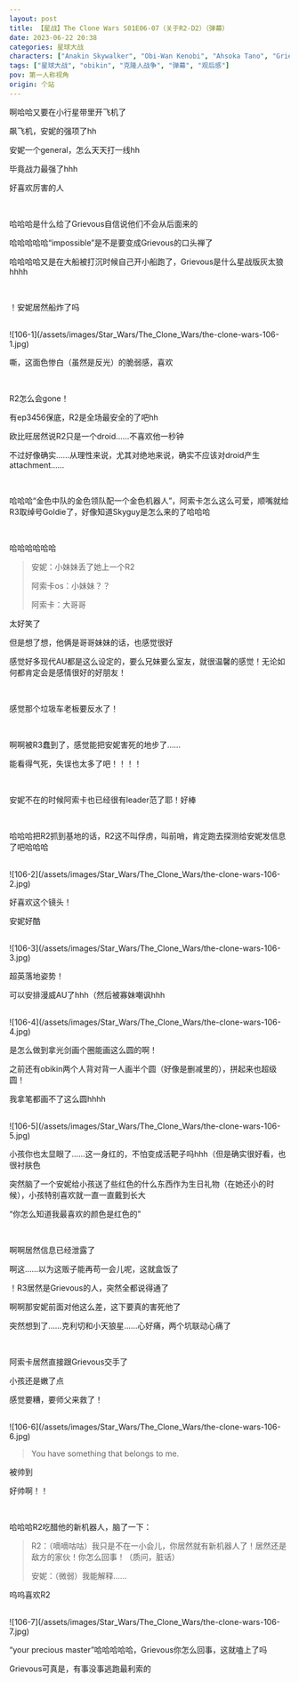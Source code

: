 ```yaml
---
layout: post
title: 【星战】The Clone Wars S01E06-07（关于R2-D2）（弹幕）
date: 2023-06-22 20:38
categories: 星球大战
characters: ["Anakin Skywalker", "Obi-Wan Kenobi", "Ahsoka Tano", "Grievous", "R2-D2"]
tags: ["星球大战", "obikin", "克隆人战争", "弹幕", "观后感"]
pov: 第一人称视角
origin: 个站
---
```


啊哈哈又要在小行星带里开飞机了

飙飞机，安妮的强项了hh

安妮一个general，怎么天天打一线hh

毕竟战力最强了hhh

好喜欢厉害的人

<br>

哈哈哈是什么给了Grievous自信说他们不会从后面来的

哈哈哈哈哈“impossible”是不是要变成Grievous的口头禅了

哈哈哈哈又是在大船被打沉时候自己开小船跑了，Grievous是什么星战版灰太狼hhhh

<br>

！安妮居然船炸了吗

<br>
![106-1](/assets/images/Star_Wars/The_Clone_Wars/the-clone-wars-106-1.jpg)

嘶，这面色惨白（虽然是反光）的脆弱感，喜欢

<br>

R2怎么会gone！

有ep3456保底，R2是全场最安全的了吧hh

欧比旺居然说R2只是一个droid……不喜欢他一秒钟

不过好像确实……从理性来说，尤其对绝地来说，确实不应该对droid产生attachment……

<br>

哈哈哈“金色中队的金色领队配一个金色机器人”，阿索卡怎么这么可爱，顺嘴就给R3取绰号Goldie了，好像知道Skyguy是怎么来的了哈哈哈

<br>

哈哈哈哈哈哈

> 安妮：小妹妹丢了她上一个R2
>
> 阿索卡os：小妹妹？？
>
> 阿索卡：大哥哥

太好笑了

但是想了想，他俩是哥哥妹妹的话，也感觉很好

感觉好多现代AU都是这么设定的，要么兄妹要么室友，就很温馨的感觉！无论如何都肯定会是感情很好的好朋友！

<br>

感觉那个垃圾车老板要反水了！

<br>

啊啊被R3蠢到了，感觉能把安妮害死的地步了……

能看得气死，失误也太多了吧！！！！

<br>

安妮不在的时候阿索卡也已经很有leader范了耶！好棒

<br>

哈哈哈把R2抓到基地的话，R2这不叫俘虏，叫前哨，肯定跑去探测给安妮发信息了吧哈哈哈

<br>
![106-2](/assets/images/Star_Wars/The_Clone_Wars/the-clone-wars-106-2.jpg)

好喜欢这个镜头！

安妮好酷

<br>
![106-3](/assets/images/Star_Wars/The_Clone_Wars/the-clone-wars-106-3.jpg)

超英落地姿势！

可以安排漫威AU了hhh（然后被寡妹嘲讽hhh

<br>
![106-4](/assets/images/Star_Wars/The_Clone_Wars/the-clone-wars-106-4.jpg)

是怎么做到拿光剑画个圈能画这么圆的啊！

之前还有obikin两个人背对背一人画半个圆（好像是删减里的），拼起来也超级圆！

我拿笔都画不了这么圆hhhh

<br>
![106-5](/assets/images/Star_Wars/The_Clone_Wars/the-clone-wars-106-5.jpg)

小孩你也太显眼了……这一身红的，不怕变成活靶子吗hhh（但是确实很好看，也很衬肤色

突然脑了一个安妮给小孩送了些红色的什么东西作为生日礼物（在她还小的时候），小孩特别喜欢就一直一直戴到长大

“你怎么知道我最喜欢的颜色是红色的”

<br>

啊啊居然信息已经泄露了

啊这……以为这贩子能再苟一会儿呢，这就盒饭了

！R3居然是Grievous的人，突然全都说得通了

啊啊那安妮前面对他这么差，这下要真的害死他了

突然想到了……克利切和小天狼星……心好痛，两个坑联动心痛了

<br>

阿索卡居然直接跟Grievous交手了

小孩还是嫩了点

感觉要糟，要师父来救了！

<br>
![106-6](/assets/images/Star_Wars/The_Clone_Wars/the-clone-wars-106-6.jpg)

> You have something that belongs to me.

被帅到

好帅啊！！

<br>

哈哈哈R2吃醋他的新机器人，脑了一下：

> R2：（嘀嘀咕咕）我只是不在一小会儿，你居然就有新机器人了！居然还是敌方的家伙！你怎么回事！（质问，脏话）
>
> 安妮：（微弱）我能解释……

呜呜喜欢R2

<br>
![106-7](/assets/images/Star_Wars/The_Clone_Wars/the-clone-wars-106-7.jpg)

“your precious master”哈哈哈哈哈，Grievous你怎么回事，这就嗑上了吗

Grievous可真是，有事没事逃跑最利索的
